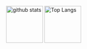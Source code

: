 <p align="left"> 
  <img alt="github stats" height="100px" src="https://github-readme-stats.vercel.app/api?username=Kenzo-Fujisaki&theme=chartreuse-dark&show_icons=ture" />
  <img alt="Top Langs" height="100px" src="https://github-readme-stats.vercel.app/api/top-langs/?username=Kenzo-Fujisaki&layout=compact&show_icons=true&theme=chartreuse-dark"
 />
</p>


<!--
**Kenzo-Fujisaki/Kenzo-Fujisaki** is a ✨ _special_ ✨ repository because its `README.md` (this file) appears on your GitHub profile.

Here are some ideas to get you started:

- 🔭 I’m currently working on ...
- 🌱 I’m currently learning ...
- 👯 I’m looking to collaborate on ...
- 🤔 I’m looking for help with ...
- 💬 Ask me about ...
- 📫 How to reach me: ...
- 😄 Pronouns: ...
- ⚡ Fun fact: ...
-->
